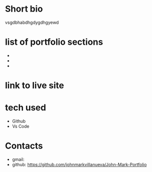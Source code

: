 # Short bio
vsgdbhabdhgdygdhgyewd
# list of portfolio sections
* 
* 
* 
# link to live site

# tech used
* Github
* Vs Code

# Contacts
* gmail:
* github: https://github.com/johnmarkvillanueva/John-Mark-Portfolio
